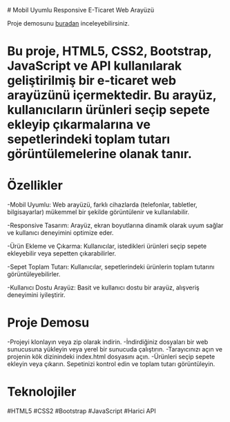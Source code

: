 
 # Mobil Uyumlu Responsive E-Ticaret Web Arayüzü

Proje demosunu [buradan](https://cenktekinadam.github.io/E-shop/) inceleyebilirsiniz.

# Bu proje, HTML5, CSS2, Bootstrap, JavaScript ve API kullanılarak geliştirilmiş bir e-ticaret web arayüzünü içermektedir. Bu arayüz, kullanıcıların ürünleri seçip sepete ekleyip çıkarmalarına ve sepetlerindeki toplam tutarı görüntülemelerine olanak tanır.

# Özellikler

-Mobil Uyumlu: Web arayüzü, farklı cihazlarda (telefonlar, tabletler, bilgisayarlar) mükemmel bir şekilde görüntülenir ve kullanılabilir.

-Responsive Tasarım: Arayüz, ekran boyutlarına dinamik olarak uyum sağlar ve kullanıcı deneyimini optimize eder.

-Ürün Ekleme ve Çıkarma: Kullanıcılar, istedikleri ürünleri seçip sepete ekleyebilir veya sepetten çıkarabilirler.

-Sepet Toplam Tutarı: Kullanıcılar, sepetlerindeki ürünlerin toplam tutarını görüntüleyebilirler.

-Kullanıcı Dostu Arayüz: Basit ve kullanıcı dostu bir arayüz, alışveriş deneyimini iyileştirir.

# Proje Demosu
-Projeyi klonlayın veya zip olarak indirin.
-İndirdiğiniz dosyaları bir web sunucusuna yükleyin veya yerel bir sunucuda çalıştırın.
-Tarayıcınızı açın ve projenin kök dizinindeki index.html dosyasını açın.
-Ürünleri seçip sepete ekleyin veya çıkarın. Sepetinizi kontrol edin ve toplam tutarı görüntüleyin.



# Teknolojiler
#HTML5
#CSS2
#Bootstrap
#JavaScript
#Harici API 

